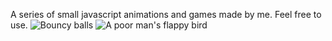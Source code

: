 A series of small javascript animations and games made by me. 
Feel free to use.
![Bouncy balls](https://media.giphy.com/media/mDFgrsG58g0cQwFo27/giphy.gif)
![A poor man's flappy bird](demo/soma77.gif)

